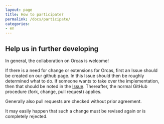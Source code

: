 ```yaml
---
layout: page
title: How to participate?
permalink: /docs/participate/
categories: 
- en
---
```


## Help us in further developing

In general, the collaboration on Orcas is welcome! 

If there is a need for change or extensions for Orcas, first an Issue should be created on our github page. In this Issue should then be roughly determined what to do. If someone wants to take over the implementation, then that should be noted in the <a href="{{ site.github_issues }}">Issue</a>. Thereafter, the normal GitHub procedure (fork, change, pull request) applies.

Generally also pull requests are checked without prior agreement. 

It may easily happen that such a change must be revised again or is completely rejected.
